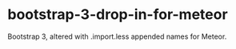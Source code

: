 bootstrap-3-drop-in-for-meteor
==============================

Bootstrap 3, altered with .import.less appended names for Meteor.
